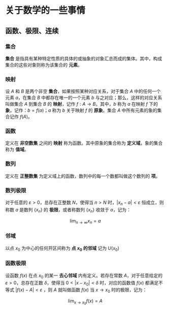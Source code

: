 # 关于数学的一些事情

[annotation]: <id> (70b9d8d6-7372-47b0-8fcc-85c691de2e52)
[annotation]: <status> (protect)
[annotation]: <create_time> (2019-07-31 11:14:19)
[annotation]: <category> (数学理论)
[annotation]: <tags> (微积分)
[annotation]: <comments> (false)
[annotation]: <url> (http://blog.ccyg.studio/article/70b9d8d6-7372-47b0-8fcc-85c691de2e52)

## 函数、极限、连续

### 集合

**集合** 是指具有某种特定性质的具体的或抽象的对象汇总而成的集体。其中，构成集合的这些对象则称为该集合的 **元素**。

### 映射

设 $A$ 和 $B$ 是两个非空 **集合**，如果按照某种对应关系，对于集合 $A$ 中的任何一个元素 $a$，在集合 $B$ 中都存在唯一的一个元素 $b$ 与之对应；那么，这样的对应关系叫做集合 $A$ 到集合 $B$ 的 **映射**，记作 $f:A \to B$。其中，$b$ 称为 $a$ 在映射 $f$ 下的 **象**，记作：$b = f(a)$；$a$ 称为 $b$ 关于映射 $f$ 的 **原象**。集合 $A$ 中所有元素的象的集合记作 $f(A)$。

### 函数

定义在 **非空数集** 之间的 **映射** 称为函数。其中原象的集合称为 **定义域**，象的集合称为 **值域**。

### 数列

定义在 **正整数集** 为定义域上的函数，数列中的每一个数都叫做这个数列的 **项**。

### 数列极限

对于任意的 $\varepsilon > 0$，总存在正整数 $N$，使得当 $n>N$ 时，$|x_n - a| < \varepsilon$ 恒成立，则称数 $a$ 是数列 $\{x_n\}$ 的 **极限**，或者称数列 $\{x_n\}$ 收敛于 $a$，记为：

$$
\lim_{n \to \infty} x_n = a
$$

### 邻域

以点 $x_0$ 为中心的任何开区间称为 **点 $x_0$ 的邻域** 记为 $U(x_0)$

### 函数极限

设函数 $f(x)$ 在点 $x_0$ 的某一 **去心邻域** 内有定义。若存在常数 $A$，对于任意给定的 $\varepsilon > 0$，总存在正数 $\delta$，使得当 $0 < |x - x_0| < \delta$ 时，对应的函数值 $f(x)$ 都满足不等式 $|f(x) - A| < \varepsilon$ ，则 $A$ 就叫做函数 $f(x)$ 当 $x \to x_0$ 时的极限，记为：

$$
\lim_{x \to x_0} f(x) = A
$$

